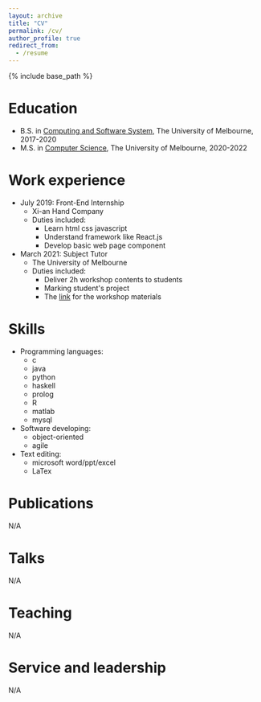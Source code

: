 ```yaml
---
layout: archive
title: "CV"
permalink: /cv/
author_profile: true
redirect_from:
  - /resume
---
```


{% include base_path %}

Education
======
* B.S. in [Computing and Software System](https://handbook.unimelb.edu.au/2017/components/b-sci-major-1), The University of Melbourne, 2017-2020
* M.S. in [Computer Science](https://handbook.unimelb.edu.au/2020/courses/mc-cs), The University of Melbourne, 2020-2022
<!-- * Ph.D in :) -->

Work experience
======
* July 2019: Front-End Internship
  * Xi-an Hand Company
  * Duties included: 
    * Learn html css javascript
    * Understand framework like React.js
    * Develop basic web page component
* March 2021: Subject Tutor
  * The University of Melbourne
  * Duties included: 
    * Deliver 2h workshop contents to students
    * Marking student's project
    * The [link](https://github.com/yangxvlin/SWEN20003-2021S1-Workshop) for the workshop materials

Skills
======
* Programming languages:
  * c
  * java
  * python
  * haskell
  * prolog
  * R
  * matlab
  * mysql
* Software developing:
  * object-oriented
  * agile
* Text editing:
  * microsoft word/ppt/excel
  * LaTex

Publications
======
  N/A
  
Talks
======
  N/A
  
Teaching
======
  N/A

Service and leadership
======
  N/A
